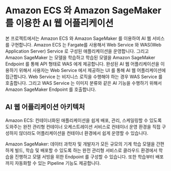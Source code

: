 # Amazon ECS 와 Amazon SageMaker 를 이용한 AI 웹 어플리케이션

본 프로젝트에서는 Amazon ECS 와 Amazon SageMaker 를 이용하여 AI 웹 서비스를 구현합니다. Amazon ECS 는 Fargate를 사용해서 Web Service 와 WAS(Web Application Server) Service 로 구성된 애플리케이션을 운영합니다. 그리고 Amazon SageMaker 는 모델을 학습하고 학습된 모델을 Amazon SageMaker Endpoint 를 통해 API 형태로 WAS 에게 제공합니다. 완성된 AI 웹 어플리케이션을 이용하기 위해서 사용자는 Web Service 에서 제공하는 UI 를 통해 AI 웹 어플리케이션에 접근합니다. Web Service 는 비지니스 로직을 수행해야 하는 경우 WAS Service 를 호출합니다. 그리고 WAS Service 는 이미지 분류와 같은 AI 기능을 수행하기 위해서 Amazon SageMaker Endpoint 를 호출합니다.

## AI 웹 어플리케이션 아키텍처



Amazon ECS: 컨테이너화된 애플리케이션을 쉽게 배포, 관리, 스케일링할 수 있도록 도와주는 완전 관리형 컨테이너 오케스트레이션 서비스로 컨테이너 운영 환경을 직접 구성하지 않더라도 어플리케이션을 컨테이너 환경에서 쉽게 운영할 수 있습니다.

Amazon SageMaker: 데이터 과학자 및 개발자가 모든 규모의 기계 학습 모델을 간편하게 빌드, 학습 및 배포할 수 있도록 하는 완전 관리형 서비스로 클라우드 환경에서 학습을 진행하고 모델 서빙을 위한 Endpoint 를 구성할 수 있습니다. 또한 학습부터 배포까지 자동화할 수 있는 Pipeline 기능도 제공합니다.


